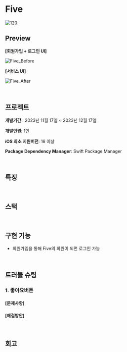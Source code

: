 # Five

![120](https://github.com/989ksy/Five/assets/122261047/208a9179-802a-463f-99d7-da79090197a7)

## Preview

**[회원가입 + 로그인 UI]**

![Five_Before](https://github.com/989ksy/Five/assets/122261047/497d3679-874d-45d7-901f-38ce3fb6f112)

**[서비스 UI]**

![Five_After](https://github.com/989ksy/Five/assets/122261047/b27d956d-837d-42fc-b853-4b9fa653fbe2)

</br>

## 프로젝트

**개발기간** : 2023년 11월 17일 ~ 2023년 12월 17일

**개발인원**: 1인

**iOS 최소 지원버전**: 16 이상

**Package Dependency Manager**: Swift Package Manager


</br>

## 특징


</br>

## 스택


</br>

## 구현 기능
- 회원가입을 통해 Five의 회원이 되면 로그인 가능
  

</br>

 ## 트러블 슈팅

### 1. 좋아요버튼

#### [문제사항]

#### [해결방안]
 

 </br>

 ## 회고
